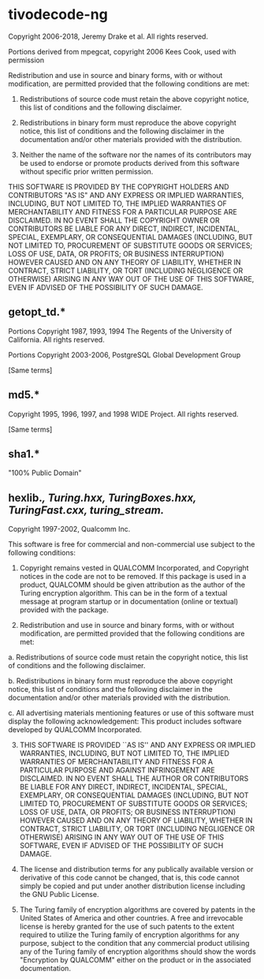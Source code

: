tivodecode-ng
=============

Copyright 2006-2018, Jeremy Drake et al.
All rights reserved.

Portions derived from mpegcat, copyright 2006 Kees Cook, used with
permission

Redistribution and use in source and binary forms, with or without
modification, are permitted provided that the following conditions are
met:

1. Redistributions of source code must retain the above copyright
   notice, this list of conditions and the following disclaimer.

2. Redistributions in binary form must reproduce the above copyright
   notice, this list of conditions and the following disclaimer in the
   documentation and/or other materials provided with the distribution.

3. Neither the name of the software nor the names of its contributors
   may be used to endorse or promote products derived from this software
   without specific prior written permission.

THIS SOFTWARE IS PROVIDED BY THE COPYRIGHT HOLDERS AND CONTRIBUTORS "AS
IS" AND ANY EXPRESS OR IMPLIED WARRANTIES, INCLUDING, BUT NOT LIMITED
TO, THE IMPLIED WARRANTIES OF MERCHANTABILITY AND FITNESS FOR A
PARTICULAR PURPOSE ARE DISCLAIMED. IN NO EVENT SHALL THE COPYRIGHT OWNER
OR CONTRIBUTORS BE LIABLE FOR ANY DIRECT, INDIRECT, INCIDENTAL, SPECIAL,
EXEMPLARY, OR CONSEQUENTIAL DAMAGES (INCLUDING, BUT NOT LIMITED TO,
PROCUREMENT OF SUBSTITUTE GOODS OR SERVICES; LOSS OF USE, DATA, OR
PROFITS; OR BUSINESS INTERRUPTION) HOWEVER CAUSED AND ON ANY THEORY OF
LIABILITY, WHETHER IN CONTRACT, STRICT LIABILITY, OR TORT (INCLUDING
NEGLIGENCE OR OTHERWISE) ARISING IN ANY WAY OUT OF THE USE OF THIS
SOFTWARE, EVEN IF ADVISED OF THE POSSIBILITY OF SUCH DAMAGE.


getopt_td.*
-----------

Portions Copyright 1987, 1993, 1994
The Regents of the University of California.  All rights reserved.

Portions Copyright 2003-2006, PostgreSQL Global Development Group

[Same terms]


md5.*
-----

Copyright 1995, 1996, 1997, and 1998 WIDE Project.
All rights reserved.

[Same terms]


sha1.*
------

"100% Public Domain"


hexlib.*, Turing.hxx, TuringBoxes.hxx, TuringFast.cxx, turing_stream.*
----------------------------------------------------------------------

Copyright 1997-2002, Qualcomm Inc.

This software is free for commercial and non-commercial use subject to
the following conditions:

1.  Copyright remains vested in QUALCOMM Incorporated, and Copyright
notices in the code are not to be removed.  If this package is used in
a product, QUALCOMM should be given attribution as the author of the
Turing encryption algorithm. This can be in the form of a textual
message at program startup or in documentation (online or textual)
provided with the package.

2.  Redistribution and use in source and binary forms, with or without
modification, are permitted provided that the following conditions are
met:

a. Redistributions of source code must retain the copyright notice,
   this list of conditions and the following disclaimer.

b. Redistributions in binary form must reproduce the above copyright
   notice, this list of conditions and the following disclaimer in the
   documentation and/or other materials provided with the
   distribution.

c. All advertising materials mentioning features or use of this
   software must display the following acknowledgement:  This product
   includes software developed by QUALCOMM Incorporated.

3.  THIS SOFTWARE IS PROVIDED ``AS IS'' AND ANY EXPRESS OR IMPLIED
WARRANTIES, INCLUDING, BUT NOT LIMITED TO, THE IMPLIED WARRANTIES OF
MERCHANTABILITY AND FITNESS FOR A PARTICULAR PURPOSE AND AGAINST
INFRINGEMENT ARE DISCLAIMED.  IN NO EVENT SHALL THE AUTHOR OR
CONTRIBUTORS BE LIABLE FOR ANY DIRECT, INDIRECT, INCIDENTAL, SPECIAL,
EXEMPLARY, OR CONSEQUENTIAL DAMAGES (INCLUDING, BUT NOT LIMITED TO,
PROCUREMENT OF SUBSTITUTE GOODS OR SERVICES; LOSS OF USE, DATA, OR
PROFITS; OR BUSINESS INTERRUPTION) HOWEVER CAUSED AND ON ANY THEORY OF
LIABILITY, WHETHER IN CONTRACT, STRICT LIABILITY, OR TORT (INCLUDING
NEGLIGENCE OR OTHERWISE) ARISING IN ANY WAY OUT OF THE USE OF THIS
SOFTWARE, EVEN IF ADVISED OF THE POSSIBILITY OF SUCH DAMAGE.

4.  The license and distribution terms for any publically available version
or derivative of this code cannot be changed, that is, this code cannot
simply be copied and put under another distribution license including
the GNU Public License.

5.  The Turing family of encryption algorithms are covered by patents in
the United States of America and other countries. A free and
irrevocable license is hereby granted for the use of such patents to
the extent required to utilize the Turing family of encryption
algorithms for any purpose, subject to the condition that any
commercial product utilising any of the Turing family of encryption
algorithms should show the words "Encryption by QUALCOMM" either on the
product or in the associated documentation.
